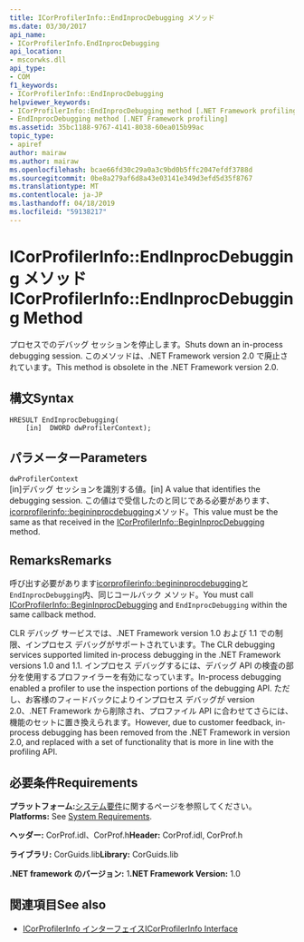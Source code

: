 ```yaml
---
title: ICorProfilerInfo::EndInprocDebugging メソッド
ms.date: 03/30/2017
api_name:
- ICorProfilerInfo.EndInprocDebugging
api_location:
- mscorwks.dll
api_type:
- COM
f1_keywords:
- ICorProfilerInfo::EndInprocDebugging
helpviewer_keywords:
- ICorProfilerInfo::EndInprocDebugging method [.NET Framework profiling]
- EndInprocDebugging method [.NET Framework profiling]
ms.assetid: 35bc1188-9767-4141-8038-60ea015b99ac
topic_type:
- apiref
author: mairaw
ms.author: mairaw
ms.openlocfilehash: bcae66fd30c29a0a3c9bd0b5ffc2047efdf3788d
ms.sourcegitcommit: 0be8a279af6d8a43e03141e349d3efd5d35f8767
ms.translationtype: MT
ms.contentlocale: ja-JP
ms.lasthandoff: 04/18/2019
ms.locfileid: "59138217"
---
```

# <a name="icorprofilerinfoendinprocdebugging-method"></a><span data-ttu-id="566ba-102">ICorProfilerInfo::EndInprocDebugging メソッド</span><span class="sxs-lookup"><span data-stu-id="566ba-102">ICorProfilerInfo::EndInprocDebugging Method</span></span>
<span data-ttu-id="566ba-103">プロセスでのデバッグ セッションを停止します。</span><span class="sxs-lookup"><span data-stu-id="566ba-103">Shuts down an in-process debugging session.</span></span> <span data-ttu-id="566ba-104">このメソッドは、.NET Framework version 2.0 で廃止されています。</span><span class="sxs-lookup"><span data-stu-id="566ba-104">This method is obsolete in the .NET Framework version 2.0.</span></span>  
  
## <a name="syntax"></a><span data-ttu-id="566ba-105">構文</span><span class="sxs-lookup"><span data-stu-id="566ba-105">Syntax</span></span>  
  
```  
HRESULT EndInprocDebugging(  
    [in]  DWORD dwProfilerContext);  
```  
  
## <a name="parameters"></a><span data-ttu-id="566ba-106">パラメーター</span><span class="sxs-lookup"><span data-stu-id="566ba-106">Parameters</span></span>  
 `dwProfilerContext`  
 <span data-ttu-id="566ba-107">[in]デバッグ セッションを識別する値。</span><span class="sxs-lookup"><span data-stu-id="566ba-107">[in] A value that identifies the debugging session.</span></span> <span data-ttu-id="566ba-108">この値はで受信したのと同じである必要があります、 [icorprofilerinfo::begininprocdebugging](../../../../docs/framework/unmanaged-api/profiling/icorprofilerinfo-begininprocdebugging-method.md)メソッド。</span><span class="sxs-lookup"><span data-stu-id="566ba-108">This value must be the same as that received in the [ICorProfilerInfo::BeginInprocDebugging](../../../../docs/framework/unmanaged-api/profiling/icorprofilerinfo-begininprocdebugging-method.md) method.</span></span>  
  
## <a name="remarks"></a><span data-ttu-id="566ba-109">Remarks</span><span class="sxs-lookup"><span data-stu-id="566ba-109">Remarks</span></span>  
 <span data-ttu-id="566ba-110">呼び出す必要があります[icorprofilerinfo::begininprocdebugging](../../../../docs/framework/unmanaged-api/profiling/icorprofilerinfo-begininprocdebugging-method.md)と`EndInprocDebugging`内、同じコールバック メソッド。</span><span class="sxs-lookup"><span data-stu-id="566ba-110">You must call [ICorProfilerInfo::BeginInprocDebugging](../../../../docs/framework/unmanaged-api/profiling/icorprofilerinfo-begininprocdebugging-method.md) and `EndInprocDebugging` within the same callback method.</span></span>  
  
 <span data-ttu-id="566ba-111">CLR デバッグ サービスでは、.NET Framework version 1.0 および 1.1 での制限、インプロセス デバッグがサポートされています。</span><span class="sxs-lookup"><span data-stu-id="566ba-111">The CLR debugging services supported limited in-process debugging in the .NET Framework versions 1.0 and 1.1.</span></span> <span data-ttu-id="566ba-112">インプロセス デバッグするには、デバッグ API の検査の部分を使用するプロファイラーを有効になっています。</span><span class="sxs-lookup"><span data-stu-id="566ba-112">In-process debugging enabled a profiler to use the inspection portions of the debugging API.</span></span> <span data-ttu-id="566ba-113">ただし、お客様のフィードバックによりインプロセス デバッグが version 2.0、.NET Framework から削除され、プロファイル API に合わせてさらには、機能のセットに置き換えられます。</span><span class="sxs-lookup"><span data-stu-id="566ba-113">However, due to customer feedback, in-process debugging has been removed from the .NET Framework in version 2.0, and replaced with a set of functionality that is more in line with the profiling API.</span></span>  
  
## <a name="requirements"></a><span data-ttu-id="566ba-114">必要条件</span><span class="sxs-lookup"><span data-stu-id="566ba-114">Requirements</span></span>  
 <span data-ttu-id="566ba-115">**プラットフォーム:**[システム要件](../../../../docs/framework/get-started/system-requirements.md)に関するページを参照してください。</span><span class="sxs-lookup"><span data-stu-id="566ba-115">**Platforms:** See [System Requirements](../../../../docs/framework/get-started/system-requirements.md).</span></span>  
  
 <span data-ttu-id="566ba-116">**ヘッダー:** CorProf.idl、CorProf.h</span><span class="sxs-lookup"><span data-stu-id="566ba-116">**Header:** CorProf.idl, CorProf.h</span></span>  
  
 <span data-ttu-id="566ba-117">**ライブラリ:** CorGuids.lib</span><span class="sxs-lookup"><span data-stu-id="566ba-117">**Library:** CorGuids.lib</span></span>  
  
 <span data-ttu-id="566ba-118">**.NET framework のバージョン:** 1</span><span class="sxs-lookup"><span data-stu-id="566ba-118">**.NET Framework Version:** 1.0</span></span>  
  
## <a name="see-also"></a><span data-ttu-id="566ba-119">関連項目</span><span class="sxs-lookup"><span data-stu-id="566ba-119">See also</span></span>

- [<span data-ttu-id="566ba-120">ICorProfilerInfo インターフェイス</span><span class="sxs-lookup"><span data-stu-id="566ba-120">ICorProfilerInfo Interface</span></span>](../../../../docs/framework/unmanaged-api/profiling/icorprofilerinfo-interface.md)
